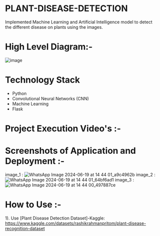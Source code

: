 # PLANT-DISEASE-DETECTION
Implemented Machine Learning and Artificial Intelligence model to detect the different disease on plants using the images.
# High Level Diagram:- 
![image](https://github.com/yashrajgupta1/PLANT-DISEASE-DETECTION/assets/170006396/35dfcfd7-4129-480d-8a5e-d768611045fd)

# Technology Stack
- Python
- Convolutional Neural Networks (CNN)
- Machine Learning
- Flask
# Project Execution Video's :- 


# Screenshots of Application and Deployment :- 
image_1 : ![WhatsApp Image 2024-06-19 at 14 44 01_a9c4962b](https://github.com/yashrajgupta1/PLANT-DISEASE-DETECTION/assets/170006396/a5b0a982-380c-41ae-95d3-38cfcfb34da2)
image_2 : ![WhatsApp Image 2024-06-19 at 14 44 01_64bf6ad1](https://github.com/yashrajgupta1/PLANT-DISEASE-DETECTION/assets/170006396/79df81ac-5c80-428a-8c53-2ddc1d611fc9)
image_3 : ![WhatsApp Image 2024-06-19 at 14 44 00_497887ce](https://github.com/yashrajgupta1/PLANT-DISEASE-DETECTION/assets/170006396/682502fc-98e7-4b77-90d4-43d426ccd769)

# How to Use :-
1). Use [Plant Disease Detection Dataset]-Kaggle: https://www.kaggle.com/datasets/rashikrahmanpritom/plant-disease-recognition-dataset

